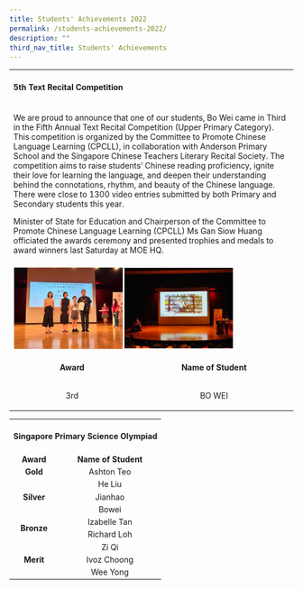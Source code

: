 ```yaml
---
title: Students' Achievements 2022
permalink: /students-achievements-2022/
description: ""
third_nav_title: Students' Achievements
---
```


<table>
<tbody>
<tr>
<td colspan="3" width="696">
<h4><strong>5th Text Recital Competition</strong></h4>
</td>
</tr>
<tr>
<td colspan="3" width="696">
<p>We are proud to announce that one of our students, Bo Wei came in Third in the Fifth Annual Text Recital Competition (Upper Primary Category). This competition is organized by the Committee to Promote Chinese Language Learning (CPCLL), in collaboration with Anderson Primary School and the Singapore Chinese Teachers Literary Recital Society. The competition aims to raise students&rsquo; Chinese reading proficiency, ignite their love for learning the language, and deepen their understanding behind the connotations, rhythm, and beauty of the Chinese language. There were close to 1300 video entries submitted by both Primary and Secondary students this year.</p>
<p>Minister of State for Education and Chairperson of the Committee to Promote Chinese Language Learning (CPCLL) Ms Gan Siow Huang officiated the awards ceremony and presented trophies and medals to award winners last Saturday at MOE HQ.</p>
</td>
</tr>
<tr>
<td colspan="3" width="696"><img style="width: 80%;" src="/images/sa13.png" /></td>
</tr>
<tr>
<td style="text-align: center;" width="208">
<p><strong>Award</strong></p>
</td>
<td style="text-align: center;" colspan="2" width="216">
<p><strong>Name of Student</strong></p>
</td>
</tr>
<tr>
<td style="text-align: center;" width="208">
<p>3rd</p>
</td>
<td style="text-align: center;" colspan="2" width="216">
<p>BO WEI</p>
</td>
</tr>
</tbody>
</table>
<table>
<tbody>
<tr>
<td colspan="3">
<h4><strong>Singapore Primary Science Olympiad</strong></h4>
</td>
</tr>
<tr>
<td style="text-align: center;"><strong>Award</strong></td>
<td style="text-align: center;" colspan="2"><strong>Name of Student</strong></td>
</tr>
<tr>
<td style="text-align: center;"><strong>Gold</strong></td>
<td style="text-align: center;" colspan="2">Ashton Teo</td>
</tr>
<tr>
<td style="text-align: center;" rowspan="3"><strong>Silver</strong></td>
<td style="text-align: center;" colspan="2">He Liu</td>
</tr>
<tr>
<td style="text-align: center;" colspan="2">Jianhao</td>
</tr>
<tr>
<td style="text-align: center;" colspan="2">Bowei</td>
</tr>
<tr>
<td style="text-align: center;" rowspan="2"><strong>Bronze</strong></td>
<td style="text-align: center;" colspan="2">Izabelle Tan</td>
</tr>
<tr>
<td style="text-align: center;" colspan="2">Richard Loh</td>
</tr>
<tr>
<td style="text-align: center;" rowspan="3"><strong>Merit</strong></td>
<td style="text-align: center;" colspan="2">Zi Qi</td>
</tr>
<tr>
<td style="text-align: center;" colspan="2">Ivoz Choong</td>
</tr>
<tr>
<td style="text-align: center;" colspan="2">Wee Yong</td>
</tr>
</tbody>
</table>